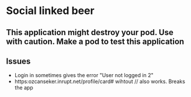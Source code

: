 # Social linked beer

## This application might destroy your pod. Use with caution. Make a pod to test this application

## Issues
 - Login in sometimes gives the error "User not logged in 2"
 - https:ozcanseker.inrupt.net/profile/card# wihtout // also works. Breaks the app